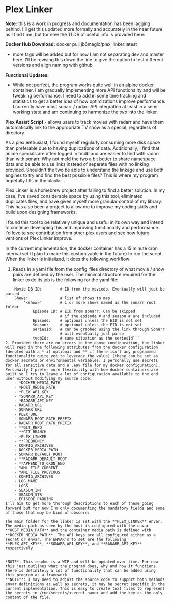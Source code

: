 # Plex Linker

**Note:** this is a work in progress and documentation has been lagging behind. I'll get this updated more formally and accurately in the near future as I find time, but for now the TLDR of useful info is provided here:

**Docker Hub Download:** docker pull jb6magic/plex_linker:latest
- more tags will be added but for now I am not separating dev and master here. I'll be revising this down the line to give the option to test different versions and align naming with github

**Functional Updates:**
- While not perfect, the program works quite well in an alpine docker container. I am gradually implementing more API functionality and will be tweaking performance. I need to add in some time tracking and statistics to get a better idea of how optimizations improve performance. I currently have most sonarr / radarr API integration at least in a semi-working state and am continuing to harmonize the two into the linker.

**Plex Assist Script** - allows users to track movies with radarr and have them automatically link to the appropriate TV show as a special, regardless of directory

As a plex enthusiast, I found myself regularly consuming more disk space than preferable due to having duplications of data. Additionally, I find that anime specials are often logged in tmdb and are easier to find with radarr than with sonarr. Why not meld the two a bit better to share namespace data and be able to use links instead of separate files with no linking provided. Shouldn't the two be able to understand the linkage and use both engines to try and find the best possible files? This is where my program hopefully fills in the blanks.

Plex Linker is a homebrew project after failing to find a better solution. In my case, I've saved considerable space by using this tool, eliminated duplicates files, and have given myself more granular control of my library. This has also been a project to allow me to improve my coding skills and build upon designing frameworks.

I found this tool to be relatively unique and useful in its own way and intend to continue developing this and improving functionality and performance. I'd love to see contribution from other plex users and see how future versions of Plex Linker improve.

In the current implementation, the docker container has a 15 minute cron interval set (I plan to make this customizable in the future) to run the script. When the linker is initialized, it does the following workflow:

1. Reads in a yaml file from the config_files directory of what movie / show pairs are defined by the user. The minimal structure required for the linker to do its job is the following for the yaml file:
```'<movie>':              # movie file name as it appears in radarr
    Movie DB ID:        # ID from the moviedb. Eventually will just be parsed
    Shows:              # list of shows to map
        '<show>'        # 1 or more shows named as the sonarr root folder
            Episode ID: # EID from sonarr. Can be skipped 
                        # if the episode # and season # are included
            Episode:    # optional unless the EID is not set
            Season:     # optional unless the EID is not set
            seriesId:   # can be grabbed using the link through Sonarr
                        # will eventually just parse
            tvdbId:     # same situation as the seriesId```
2. Provided there are no errors in the above configuration, the linker will read in the following attributes from the docker configuration (denoted with a * if optional and ** if there isn't any programmed functionality quite yet to leverage the value) (these can be set as docker secrets or environmental variables. I personally use secrets for all sensitive data and a .env file for my docker configuration). Personally I prefer more flexibility with how docker containers are built so I try to leave a lot of configuration available to the end user without modifying my source code:
    - *DOCKER_MEDIA_PATH
    - *HOST_MEDIA_PATH
    - *PLEX_API_KEY
    - *SONARR_API_KEY
    - *RADARR_API_KEY
    - RADARR_URL
    - SONARR_URL
    - PLEX_URL
    - SONARR_ROOT_PATH_PREFIX
    - RADARR_ROOT_PATH_PREFIX
    - **GIT_REPO
    - **GIT_BRANCH
    - *PLEX_LINKER
    - **FREQUENCY
    - CONFIG_ARCHIVES
    - DOCKER_MEDIA_PATH
    - SONARR_DEFAULT_ROOT
    - **RADARR_DEFAULT_ROOT
    - **APPEND_TO_CRON_END
    - YAML_FILE_CURRENT
    - YAML_FILE_PREVIOUS
    - CONFIG_ARCHIVES
    - LOG_NAME
    - LOGS
    - SEASON_INT
    - SEASON_STR
    - EPISODE_PADDING
I'll aim to get more thorough descriptions to each of these going forward but for now I'm only documenting the mandatory fields and some of those that may be kind of obscure:

The main folder for the linker is set with the **PLEX_LINKER** envar. The media path as seen by the host is configured with the envar **HOST_MEDIA_PATH** and the container media path is defined with **DOCKER_MEDIA_PATH**. The API keys are all configured either as a secret or envar. The ENVAR's to set are the following **PLEX_API_KEY**, **SONARR_API_KEY**, and **RADARR_API_KEY** respectively.

    
*NOTE*: This readme is a WIP and will be updated over time. For now this just outlines what the program does, why and how it functions. There is definitely a lot of functionality that can be added using this program as a framework.
**NOTE**: I may need to adjust the source code to support both methods envar definitions as well as secrets, it may be secret specific in the current implementation. This is easy to create text files to represent the secrets in /run/secrets/<secret_name> and add the key as the only content of the file.
